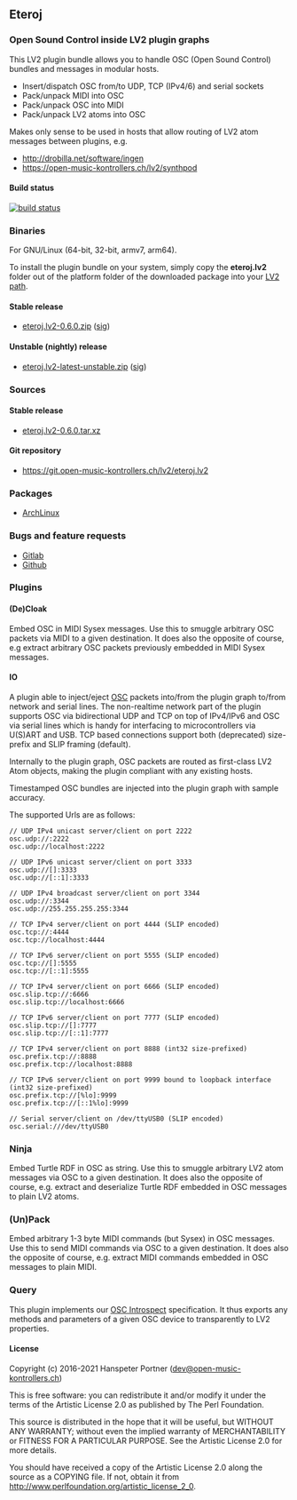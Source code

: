 ## Eteroj

### Open Sound Control inside LV2 plugin graphs

This LV2 plugin bundle allows you to handle OSC (Open Sound Control) bundles and
messages in modular hosts.

* Insert/dispatch OSC from/to UDP, TCP (IPv4/6) and serial sockets
* Pack/unpack MIDI into OSC
* Pack/unpack OSC into MIDI
* Pack/unpack LV2 atoms into OSC

Makes only sense to be used in hosts that allow
routing of LV2 atom messages between plugins, e.g.

* <http://drobilla.net/software/ingen>
* <https://open-music-kontrollers.ch/lv2/synthpod>

#### Build status

[![build status](https://gitlab.com/OpenMusicKontrollers/eteroj.lv2/badges/master/build.svg)](https://gitlab.com/OpenMusicKontrollers/eteroj.lv2/commits/master)

### Binaries

For GNU/Linux (64-bit, 32-bit, armv7, arm64). 

To install the plugin bundle on your system, simply copy the __eteroj.lv2__
folder out of the platform folder of the downloaded package into your
[LV2 path](http://lv2plug.in/pages/filesystem-hierarchy-standard.html).

#### Stable release

* [eteroj.lv2-0.6.0.zip](https://dl.open-music-kontrollers.ch/eteroj.lv2/stable/eteroj.lv2-0.6.0.zip) ([sig](https://dl.open-music-kontrollers.ch/eteroj.lv2/stable/eteroj.lv2-0.6.0.zip.sig))

#### Unstable (nightly) release

* [eteroj.lv2-latest-unstable.zip](https://dl.open-music-kontrollers.ch/eteroj.lv2/unstable/eteroj.lv2-latest-unstable.zip) ([sig](https://dl.open-music-kontrollers.ch/eteroj.lv2/unstable/eteroj.lv2-latest-unstable.zip.sig))

### Sources

#### Stable release

* [eteroj.lv2-0.6.0.tar.xz](https://git.open-music-kontrollers.ch/lv2/eteroj.lv2/snapshot/eteroj.lv2-0.6.0.tar.xz)

#### Git repository

* <https://git.open-music-kontrollers.ch/lv2/eteroj.lv2>

### Packages

* [ArchLinux](https://www.archlinux.org/packages/community/x86_64/eteroj.lv2/)

### Bugs and feature requests

* [Gitlab](https://gitlab.com/OpenMusicKontrollers/eteroj.lv2)
* [Github](https://github.com/OpenMusicKontrollers/eteroj.lv2)

### Plugins

#### (De)Cloak

Embed OSC in MIDI Sysex messages. Use this to smuggle arbitrary OSC packets
via MIDI to a given destination. It does also the opposite of course, e.g
extract arbitrary OSC packets previously embedded in MIDI Sysex messages.

#### IO

A plugin able to inject/eject [OSC](http://opensoundcontrol.org)
packets into/from the plugin graph to/from network and serial lines. The
non-realtime network part of the plugin supports OSC via bidirectional UDP
and TCP on top of IPv4/IPv6 and OSC via serial lines which is handy for
interfacing to microcontrollers via U(S)ART and USB. TCP based connections
support both (deprecated) size-prefix and SLIP framing (default).

Internally to the plugin graph, OSC packets are routed as first-class
LV2 Atom objects, making the plugin compliant with any existing hosts.

Timestamped OSC bundles are injected into the plugin graph with sample
accuracy.

The supported Urls are as follows:

	// UDP IPv4 unicast server/client on port 2222
	osc.udp://:2222
	osc.udp://localhost:2222
	
	// UDP IPv6 unicast server/client on port 3333
	osc.udp://[]:3333
	osc.udp://[::1]:3333

	// UDP IPv4 broadcast server/client on port 3344
	osc.udp://:3344
	osc.udp://255.255.255.255:3344

	// TCP IPv4 server/client on port 4444 (SLIP encoded)
	osc.tcp://:4444
	osc.tcp://localhost:4444

	// TCP IPv6 server/client on port 5555 (SLIP encoded)
	osc.tcp://[]:5555
	osc.tcp://[::1]:5555

	// TCP IPv4 server/client on port 6666 (SLIP encoded)
	osc.slip.tcp://:6666
	osc.slip.tcp://localhost:6666
	
	// TCP IPv6 server/client on port 7777 (SLIP encoded)
	osc.slip.tcp://[]:7777
	osc.slip.tcp://[::1]:7777
	
	// TCP IPv4 server/client on port 8888 (int32 size-prefixed)
	osc.prefix.tcp://:8888
	osc.prefix.tcp://localhost:8888
	
	// TCP IPv6 server/client on port 9999 bound to loopback interface (int32 size-prefixed)
	osc.prefix.tcp://[%lo]:9999
	osc.prefix.tcp://[::1%lo]:9999

	// Serial server/client on /dev/ttyUSB0 (SLIP encoded)
	osc.serial:///dev/ttyUSB0


### Ninja

Embed Turtle RDF in OSC as string. Use this to smuggle arbitrary LV2 atom
messages via OSC to a given destination. It does also the opposite of course,
e.g. extract and deserialize Turtle RDF embedded in OSC messages to plain
LV2 atoms.

### (Un)Pack

Embed arbitrary 1-3 byte MIDI commands (but Sysex) in OSC messages. Use this to
send MIDI commands via OSC to a given destination. It does also the opposite
of course, e.g.  extract MIDI commands embedded in OSC messages to plain MIDI.

### Query

This plugin implements our [OSC Introspect](/osc/introspect/#)
specification. It thus exports any methods and parameters of a given OSC
device to transparently to LV2 properties.

#### License

Copyright (c) 2016-2021 Hanspeter Portner (dev@open-music-kontrollers.ch)

This is free software: you can redistribute it and/or modify
it under the terms of the Artistic License 2.0 as published by
The Perl Foundation.

This source is distributed in the hope that it will be useful,
but WITHOUT ANY WARRANTY; without even the implied warranty of
MERCHANTABILITY or FITNESS FOR A PARTICULAR PURPOSE. See the
Artistic License 2.0 for more details.

You should have received a copy of the Artistic License 2.0
along the source as a COPYING file. If not, obtain it from
<http://www.perlfoundation.org/artistic_license_2_0>.
